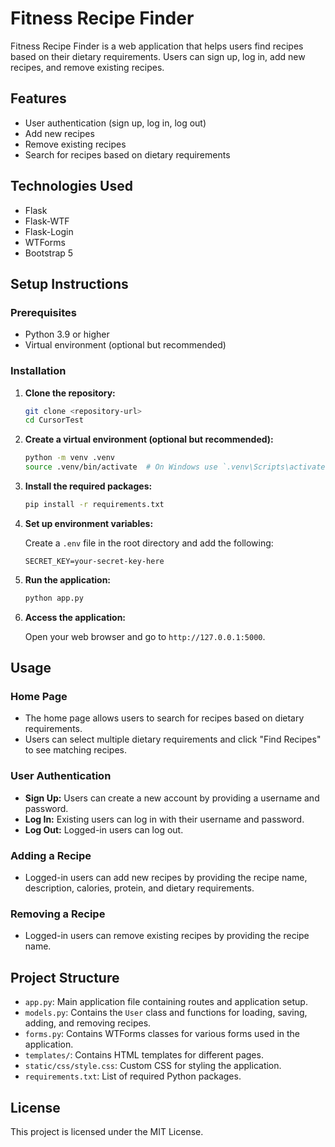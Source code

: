 # Fitness Recipe Finder

Fitness Recipe Finder is a web application that helps users find recipes based on their dietary requirements. Users can sign up, log in, add new recipes, and remove existing recipes.

## Features

- User authentication (sign up, log in, log out)
- Add new recipes
- Remove existing recipes
- Search for recipes based on dietary requirements

## Technologies Used

- Flask
- Flask-WTF
- Flask-Login
- WTForms
- Bootstrap 5

## Setup Instructions

### Prerequisites

- Python 3.9 or higher
- Virtual environment (optional but recommended)

### Installation

1. **Clone the repository:**

    ```sh
    git clone <repository-url>
    cd CursorTest
    ```

2. **Create a virtual environment (optional but recommended):**

    ```sh
    python -m venv .venv
    source .venv/bin/activate  # On Windows use `.venv\Scripts\activate`
    ```

3. **Install the required packages:**

    ```sh
    pip install -r requirements.txt
    ```

4. **Set up environment variables:**

    Create a `.env` file in the root directory and add the following:

    ```env
    SECRET_KEY=your-secret-key-here
    ```

5. **Run the application:**

    ```sh
    python app.py
    ```

6. **Access the application:**

    Open your web browser and go to `http://127.0.0.1:5000`.

## Usage

### Home Page

- The home page allows users to search for recipes based on dietary requirements.
- Users can select multiple dietary requirements and click "Find Recipes" to see matching recipes.

### User Authentication

- **Sign Up:** Users can create a new account by providing a username and password.
- **Log In:** Existing users can log in with their username and password.
- **Log Out:** Logged-in users can log out.

### Adding a Recipe

- Logged-in users can add new recipes by providing the recipe name, description, calories, protein, and dietary requirements.

### Removing a Recipe

- Logged-in users can remove existing recipes by providing the recipe name.

## Project Structure

- `app.py`: Main application file containing routes and application setup.
- `models.py`: Contains the `User` class and functions for loading, saving, adding, and removing recipes.
- `forms.py`: Contains WTForms classes for various forms used in the application.
- `templates/`: Contains HTML templates for different pages.
- `static/css/style.css`: Custom CSS for styling the application.
- `requirements.txt`: List of required Python packages.

## License

This project is licensed under the MIT License.